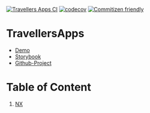 [![Travellers Apps CI](https://github.com/muhammedgaygisiz/travellers-apps/actions/workflows/pipeline.yml/badge.svg)](https://github.com/muhammedgaygisiz/travellers-apps/actions/workflows/pipeline.yml)
[![codecov](https://codecov.io/github/muhammedgaygisiz/travellers-apps/branch/develop/graph/badge.svg?token=QGA8MS6VXF)](https://codecov.io/github/muhammedgaygisiz/travellers-apps)
[![Commitizen friendly](https://img.shields.io/badge/commitizen-friendly-brightgreen.svg)](http://commitizen.github.io/cz-cli/)

# TravellersApps

- [Demo](https://prices-bec89.web.app)
- [Storybook](https://storybook-e0333.firebaseapp.com/)
- [Github-Project](https://github.com/muhammedgaygisiz/travellers-apps)

# Table of Content

1. [NX](docs/NX.md)
